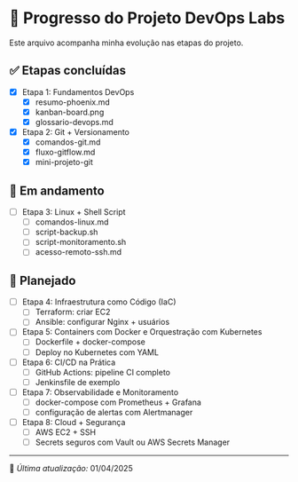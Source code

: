 # 🧠 Progresso do Projeto DevOps Labs

Este arquivo acompanha minha evolução nas etapas do projeto.

## ✅ Etapas concluídas

- [x] Etapa 1: Fundamentos DevOps
  - [x] resumo-phoenix.md
  - [x] kanban-board.png
  - [x] glossario-devops.md
- [x] Etapa 2: Git + Versionamento
  - [x] comandos-git.md
  - [x] fluxo-gitflow.md
  - [x] mini-projeto-git

## 🚧 Em andamento

-[ ] Etapa 3: Linux + Shell Script 
  - [ ] comandos-linux.md
  - [ ] script-backup.sh
  - [ ] script-monitoramento.sh
  - [ ] acesso-remoto-ssh.md

## 📅 Planejado

- [ ] Etapa 4: Infraestrutura como Código (IaC)
  - [ ] Terraform: criar EC2
  - [ ] Ansible: configurar Nginx + usuários

- [ ] Etapa 5: Containers com Docker e Orquestração com Kubernetes
  - [ ] Dockerfile + docker-compose
  - [ ] Deploy no Kubernetes com YAML

- [ ] Etapa 6: CI/CD na Prática
  - [ ] GitHub Actions: pipeline CI completo
  - [ ] Jenkinsfile de exemplo

- [ ] Etapa 7: Observabilidade e Monitoramento
  - [ ] docker-compose com Prometheus + Grafana
  - [ ] configuração de alertas com Alertmanager

- [ ] Etapa 8: Cloud + Segurança
  - [ ] AWS EC2 + SSH
  - [ ] Secrets seguros com Vault ou AWS Secrets Manager

---

📌 *Última atualização:* 01/04/2025


